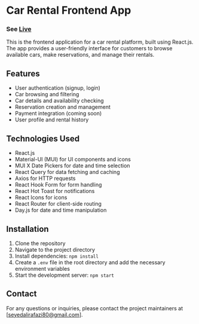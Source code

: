 # Car Rental Frontend App
### See [Live](https://morent.liara.run)

This is the frontend application for a car rental platform, built using React.js. The app provides a user-friendly interface for customers to browse available cars, make reservations, and manage their rentals.

## Features

- User authentication (signup, login)
- Car browsing and filtering
- Car details and availability checking
- Reservation creation and management
- Payment integration (coming soon)
- User profile and rental history

## Technologies Used

- React.js
- Material-UI (MUI) for UI components and icons
- MUI X Date Pickers for date and time selection
- React Query for data fetching and caching
- Axios for HTTP requests
- React Hook Form for form handling
- React Hot Toast for notifications
- React Icons for icons
- React Router for client-side routing
- Day.js for date and time manipulation

## Installation

1. Clone the repository
2. Navigate to the project directory
3. Install dependencies: `npm install`
4. Create a `.env` file in the root directory and add the necessary environment variables 
5. Start the development server: `npm start`


## Contact

For any questions or inquiries, please contact the project maintainers at [seyedalirafazi80@gmail.com].
